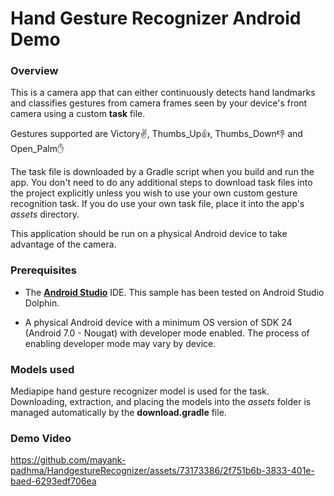 
# Hand Gesture Recognizer Android Demo

### Overview

This is a camera app that can either continuously detects hand landmarks and classifies gestures from camera frames seen by your device's front camera using a custom **task** file.

Gestures supported are Victory✌, Thumbs_Up👍, Thumbs_Down👎 and Open_Palm✋

The task file is downloaded by a Gradle script when you build and run the app. You don't need to do any additional steps to download task files into the project explicitly unless you wish to use your own custom gesture recognition task. If you do use your own task file, place it into the app's *assets* directory.

This application should be run on a physical Android device to take advantage of the camera.


### Prerequisites

*   The **[Android Studio](https://developer.android.com/studio/index.html)** IDE. This sample has been tested on Android Studio Dolphin.

*   A physical Android device with a minimum OS version of SDK 24 (Android 7.0 -
    Nougat) with developer mode enabled. The process of enabling developer mode
    may vary by device.

### Models used

Mediapipe hand gesture recognizer model is used for the task. Downloading, extraction, and placing the models into the *assets* folder is
managed automatically by the **download.gradle** file.

### Demo Video

https://github.com/mayank-padhma/HandgestureRecognizer/assets/73173386/2f751b6b-3833-401e-baed-6293edf706ea

